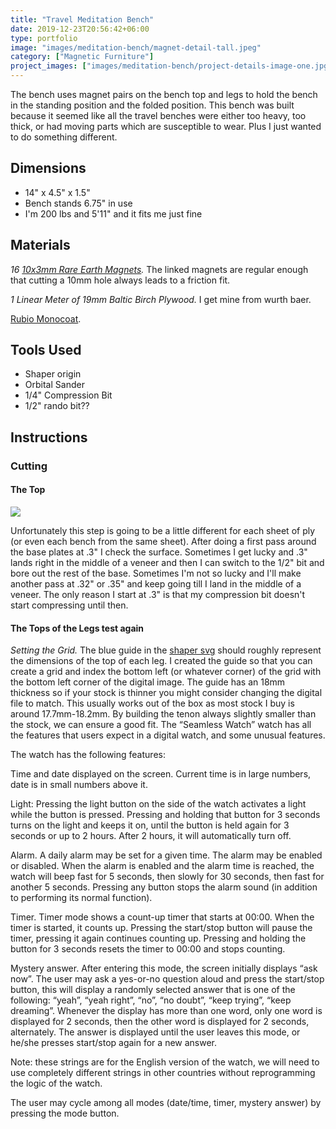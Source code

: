 ```yaml
---
title: "Travel Meditation Bench"
date: 2019-12-23T20:56:42+06:00
type: portfolio
image: "images/meditation-bench/magnet-detail-tall.jpeg"
category: ["Magnetic Furniture"]
project_images: ["images/meditation-bench/project-details-image-one.jpg", "images/meditation-bench/L1130589.jpeg"]
---
```


The bench uses magnet pairs on the bench top and legs to hold the bench in the standing position and the folded position. This bench was built because it seemed like all the travel benches were either too heavy, too thick, or had moving parts which are susceptible to wear. Plus I just wanted to do something different. 

## Dimensions
- 14" x 4.5" x 1.5"
- Bench stands 6.75" in use
- I'm 200 lbs and 5'11" and it fits me just fine

## Materials

*16 [10x3mm Rare Earth Magnets](https://www.amazon.com/gp/product/B08GLS59JS/ref=ppx_yo_dt_b_search_asin_title?ie=UTF8&psc=1).* The linked magnets are regular enough that cutting a 10mm hole always leads to a friction fit.  
  
*1 Linear Meter of 19mm Baltic Birch Plywood.* I get mine from wurth baer.  
  
[Rubio Monocoat](https://www.amazon.com/gp/product/B071VRR3NZ/ref=ppx_yo_dt_b_search_asin_title?ie=UTF8&psc=1).  

## Tools Used
- Shaper origin
- Orbital Sander
- 1/4" Compression Bit
- 1/2" rando bit??

  
## Instructions

### Cutting

#### The Top
![](_L1130563.jpeg)

Unfortunately this step is going to be a little different for each sheet of ply (or even each bench from the same sheet). After doing a first pass around the base plates at .3" I check the surface. Sometimes I get lucky and .3" lands right in the middle of a veneer and then I can switch to the 1/2" bit and bore out the rest of the base. Sometimes I'm not so lucky and I'll make another pass at .32" or .35" and keep going till I land in the middle of a veneer. The only reason I start at .3" is that my compression bit doesn't start compressing until then.

#### The Tops of the Legs test again
*Setting the Grid.* The blue guide in the [shaper svg](_leg-top.svg) should roughly represent the dimensions of the top of each leg. I created the guide so that you can create a grid and index the bottom left (or whatever corner) of the grid with the bottom left corner of the digital image. The guide has an 18mm thickness so if your stock is thinner you might consider changing the digital file to match. This usually works out of the box as most stock I buy is around 17.7mm-18.2mm. By building the tenon always slightly smaller than the stock, we can ensure a good fit.
The “Seamless Watch” watch has all the features that users expect in a digital watch, and some unusual features.


The watch has the following features:

Time and date displayed on the screen. Current time is in large numbers, date is in small numbers above it.

Light: Pressing the light button on the side of the watch activates a light while the button is pressed. Pressing and holding that button for 3 seconds turns on the light and keeps it on, until the button is held again for 3 seconds or up to 2 hours. After 2 hours, it will automatically turn off.

Alarm. A daily alarm may be set for a given time. The alarm may be enabled or disabled. When the alarm is enabled and the alarm time is reached, the watch will beep fast for 5 seconds, then slowly for 30 seconds, then fast for another 5 seconds. Pressing any button stops the alarm sound (in addition to performing its normal function).

Timer. Timer mode shows a count-up timer that starts at 00:00. When the timer is started, it counts up. Pressing the start/stop button will pause the timer, pressing it again continues counting up. Pressing and holding the button for 3 seconds resets the timer to 00:00 and stops counting.

Mystery answer. After entering this mode, the screen initially displays “ask now”. The user may ask a yes-or-no question aloud and press the start/stop button, this will display a randomly selected answer that is one of the following: “yeah”, “yeah right”, “no”, “no doubt”, “keep trying”, “keep dreaming”. Whenever the display has more than one word, only one word is displayed for 2 seconds, then the other word is displayed for 2 seconds, alternately. The answer is displayed until the user leaves this mode, or he/she presses start/stop again for a new answer. 


Note: these strings are for the English version of the watch, we will need to use completely different strings in other countries without reprogramming the logic of the watch.

The user may cycle among all modes (date/time, timer, mystery answer) by pressing the mode button.


